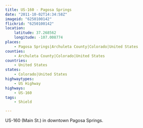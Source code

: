 ```yaml
---
title: US-160 - Pagosa Springs
date: "2011-10-02T14:34:58Z"
imageid: "6250100142"
flickrid: "6250100142"
location:
    latitude: 37.268562
    longitude: -107.008774
places:
    - Pagosa Springs|Archuleta County|Colorado|United States
counties:
    - Archuleta County|Colorado|United States
countries:
    - United States
states:
    - Colorado|United States
highwaytypes:
    - US Highway
highways:
    - US-160
tags:
    - Shield

---
```

US-160 (Main St.) in downtown Pagosa Springs.